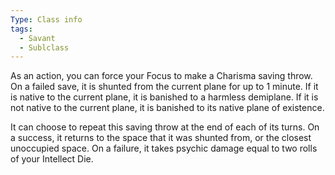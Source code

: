 ```yaml
---
Type: Class info
tags:
  - Savant
  - Sublclass
---
```

As an action, you can force your Focus to make a Charisma saving throw. On a failed save, it is shunted from the current plane for up to 1 minute. If it is native to the current plane, it is banished to a harmless demiplane. If it is not native to the current plane, it is banished to its native plane of existence.

It can choose to repeat this saving throw at the end of each of its turns. On a success, it returns to the space that it was shunted from, or the closest unoccupied space. On a failure, it takes psychic damage equal to two rolls of your Intellect Die.